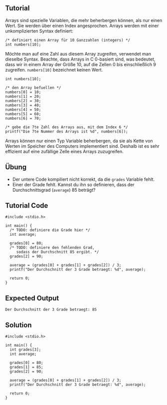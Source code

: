 Tutorial
--------

Arrays sind spezielle Variablen, die mehr beherbergen können, als nur einen Wert. Sie werden über einen Index angesprochen. Arrays werden mit einer unkomplizierten Syntax definiert:

    /* definiert einen Array für 10 Ganzzahlen (integers) */
    int numbers[10];

Möchte man auf eine Zahl aus diesem Array zugreifen, verwendet man dieselbe Syntax. Beachte, dass Arrays in C 0-basiert sind, was bedeutet, dass wir in einem Array der Größe 10, auf die Zellen 0 bis einschließlich 9 zugreifen. `numbers[10]` bezeichnet keinen Wert.

    int numbers[10];

    /* den Array befuellen */
    numbers[0] = 10;
    numbers[1] = 20;
    numbers[2] = 30;
    numbers[3] = 40;
    numbers[4] = 50;
    numbers[5] = 60;
    numbers[6] = 70;

    /* gebe die 7te Zahl des Arrays aus, mit dem Index 6 */
    printf("Die 7te Nummer des Arrays ist %d", numbers[6]);

Arrays können nur einen Typ Variable beherbergen, da sie als Kette von Werten im Speicher des Computers implementiert sind. Deshalb ist es sehr effizient auf eine zufällige Zelle eines Arrays zuzugreifen.

Übung
-----

* Der untere Code kompiliert nicht korrekt, da die `grades` Variable fehlt.
* Einer der Grade fehlt. Kannst du ihn so definieren, dass der Durchschnittsgrad (`average`) 85 beträgt?

Tutorial Code
-------------

    #include <stdio.h>

    int main() {
      /* TODO: definiere die Grade hier */
      int average;

      grades[0] = 80;
      /* TODO: definiere den fehlenden Grad,
         sodass der Durchschnitt 85 ergibt. */
      grades[2] = 90;

      average = (grades[0] + grades[1] + grades[2]) / 3;
      printf("Der Durchschnitt der 3 Grade betraegt: %d", average);

      return 0;
    }

Expected Output
-----------------

    Der Durchschnitt der 3 Grade betraegt: 85

Solution
------

    #include <stdio.h>

    int main() {
      int grades[3];
      int average;

      grades[0] = 80;
      grades[1] = 85;
      grades[2] = 90;

      average = (grades[0] + grades[1] + grades[2]) / 3;
      printf("Der Durchschnitt der 3 Grade betraegt: %d", average);

      return 0;
    }
